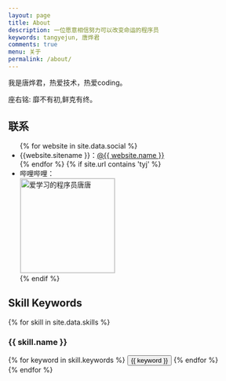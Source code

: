 ```yaml
---
layout: page
title: About
description: 一位愿意相信努力可以改变命运的程序员
keywords: tangyejun, 唐烨君
comments: true
menu: 关于
permalink: /about/
---
```


我是唐烨君，热爱技术，热爱coding。

座右铭: 靡不有初,鲜克有终。


## 联系

<ul>
{% for website in site.data.social %}
<li>{{website.sitename }}：<a href="{{ website.url }}" target="_blank">@{{ website.name }}</a></li>
{% endfor %}
{% if site.url contains 'tyj' %}
<li>
哔哩哔哩：<br />
<img style="height:192px;width:192px;border:1px solid lightgrey;" src="{{ assets_base_url }}/assets/images/qrcode2.jpg" alt="爱学习的程序员唐唐" />
</li>
{% endif %}
</ul>


## Skill Keywords

{% for skill in site.data.skills %}
### {{ skill.name }}
<div class="btn-inline">
{% for keyword in skill.keywords %}
<button class="btn btn-outline" type="button">{{ keyword }}</button>
{% endfor %}
</div>
{% endfor %}
